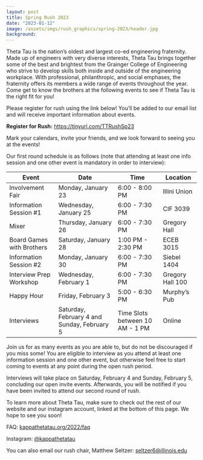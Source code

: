```yaml
---
layout: post
title: Spring Rush 2023
date: "2023-01-12"
image: /assets/imgs/rush_graphics/spring-2023/header.jpg
background:
---
```

Theta Tau is the nation’s oldest and largest co-ed engineering fraternity. Made up of engineers with very diverse interests, Theta Tau brings together some of the best and brightest from the Grainger College of Engineering who strive to develop skills both inside and outside of the engineering workplace. With professional, philanthropic, and social emphases, the fraternity offers its members a wide range of events throughout the year. Come get to know the brothers at the following events to see if Theta Tau is the right fit for you!

Please register for rush using the link below! You’ll be added to our email list and will receive important information about events.

**Register for Rush:** <https://tinyurl.com/TTRushSp23>

Mark your calendars, invite your friends, and we look forward to seeing you at the events!

Our first round schedule is as follows (note that attending at least one info session and one other event is mandatory in order to interview):

| Event                     | Date                                        | Time                            | Location         |
|---------------------------|---------------------------------------------|---------------------------------|------------------|
| Involvement Fair          | Monday, January 23                          | 6:00 - 8:00 PM                  | Illini Union     |
| Information Session #1    | Wednesday, January 25                       | 6:00 - 7:30 PM                  | CIF 3039         |
| Mixer                     | Thursday, January 26                        | 6:00 - 7:30 PM                  | Gregory Hall     |
| Board Games with Brothers | Saturday, January 28                        | 1:00 PM - 2:30 PM               | ECEB 3015        |
| Information Session #2    | Monday, January 30                          | 6:00 - 7:30 PM                  | Siebel 1404      |
| Interview Prep Workshop   | Wednesday, February 1                       | 6:00 - 7:30 PM                  | Gregory Hall 100 |
| Happy Hour                | Friday, February 3                          | 5:00 - 6:30 PM                  | Murphy’s Pub     |
| Interviews                | Saturday, February 4 and Sunday, February 5 | Time Slots between 10 AM - 1 PM | Online           |



Join us for as many events as you are able to, but do not be discouraged if you miss some! You are eligible to interview as you attend at least one information session and one other event, but otherwise feel free to start coming to events at any point during the open rush period.

Interviews will take place on Saturday, February 4 and Sunday, February 5, concluding our open invite events. Afterwards, you will be notified if you have been invited to attend our second round of rush.

To learn more about Theta Tau, make sure to check out the rest of our website and our instagram account, linked at the bottom of this page.
We hope to see you soon!

FAQ: [kappathetatau.org/2022/faq](https://kappathetatau.org/2022/faq)

Instagram: [@kappathetatau](https://www.instagram.com/kappathetatau/)

You can also email our rush chair, Matthew Seltzer: [seltzer6@illinois.edu](mailto:seltzer6@illinois.edu)

[//]: # (TODO uncomment this with new schedule)
[//]: # (![]&#40;/assets/imgs/rush_graphics/fall-2022/fall-rush-2022-schedule.jpg&#41;)
